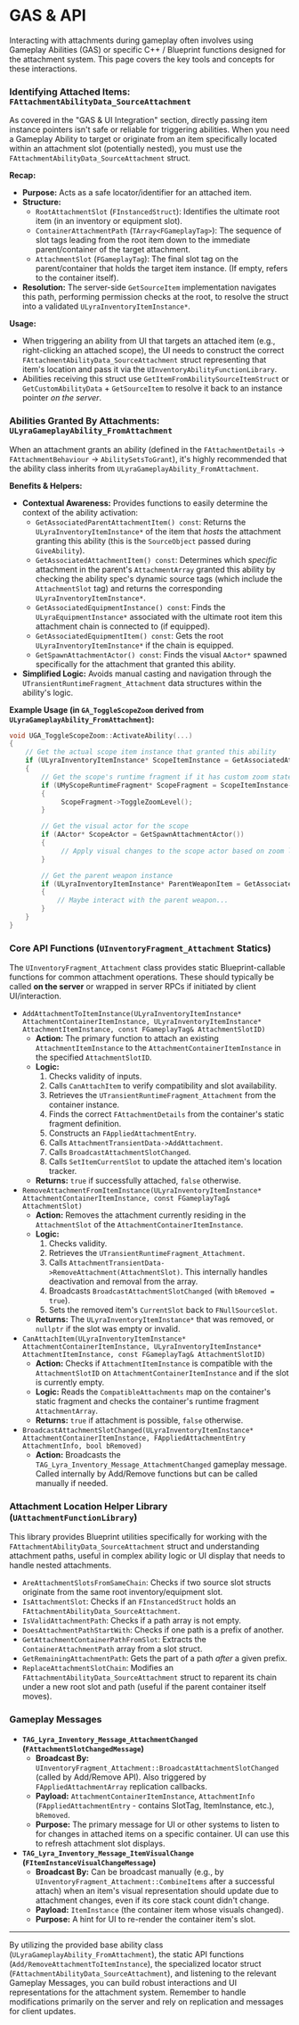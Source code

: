 # GAS & API

Interacting with attachments during gameplay often involves using Gameplay Abilities (GAS) or specific C++ / Blueprint functions designed for the attachment system. This page covers the key tools and concepts for these interactions.

### Identifying Attached Items: `FAttachmentAbilityData_SourceAttachment`

As covered in the "GAS & UI Integration" section, directly passing item instance pointers isn't safe or reliable for triggering abilities. When you need a Gameplay Ability to target or originate from an item specifically located within an attachment slot (potentially nested), you must use the `FAttachmentAbilityData_SourceAttachment` struct.

**Recap:**

* **Purpose:** Acts as a safe locator/identifier for an attached item.
* **Structure:**
  * `RootAttachmentSlot` (`FInstancedStruct`): Identifies the ultimate root item (in an inventory or equipment slot).
  * `ContainerAttachmentPath` (`TArray<FGameplayTag>`): The sequence of slot tags leading from the root item down to the immediate parent/container of the target attachment.
  * `AttachmentSlot` (`FGameplayTag`): The final slot tag on the parent/container that holds the target item instance. (If empty, refers to the container itself).
* **Resolution:** The server-side `GetSourceItem` implementation navigates this path, performing permission checks at the root, to resolve the struct into a validated `ULyraInventoryItemInstance*`.

**Usage:**

* When triggering an ability from UI that targets an attached item (e.g., right-clicking an attached scope), the UI needs to construct the correct `FAttachmentAbilityData_SourceAttachment` struct representing that item's location and pass it via the `UInventoryAbilityFunctionLibrary`.
* Abilities receiving this struct use `GetItemFromAbilitySourceItemStruct` or `GetCustomAbilityData` + `GetSourceItem` to resolve it back to an instance pointer _on the server_.

### Abilities Granted By Attachments: `ULyraGameplayAbility_FromAttachment`

When an attachment grants an ability (defined in the `FAttachmentDetails` -> `FAttachmentBehaviour` -> `AbilitySetsToGrant`), it's highly recommended that the ability class inherits from `ULyraGameplayAbility_FromAttachment`.

**Benefits & Helpers:**

* **Contextual Awareness:** Provides functions to easily determine the context of the ability activation:
  * `GetAssociatedParentAttachmentItem() const`: Returns the `ULyraInventoryItemInstance*` of the item that _hosts_ the attachment granting this ability (this is the `SourceObject` passed during `GiveAbility`).
  * `GetAssociatedAttachmentItem() const`: Determines which _specific_ attachment in the parent's `AttachmentArray` granted this ability by checking the ability spec's dynamic source tags (which include the `AttachmentSlot` tag) and returns the corresponding `ULyraInventoryItemInstance*`.
  * `GetAssociatedEquipmentInstance() const`: Finds the `ULyraEquipmentInstance*` associated with the ultimate root item this attachment chain is connected to (if equipped).
  * `GetAssociatedEquipmentItem() const`: Gets the root `ULyraInventoryItemInstance*` if the chain is equipped.
  * `GetSpawnAttachmentActor() const`: Finds the visual `AActor*` spawned specifically for the attachment that granted this ability.
* **Simplified Logic:** Avoids manual casting and navigation through the `UTransientRuntimeFragment_Attachment` data structures within the ability's logic.

**Example Usage (in `GA_ToggleScopeZoom` derived from `ULyraGameplayAbility_FromAttachment`):**

```cpp
void UGA_ToggleScopeZoom::ActivateAbility(...)
{
    // Get the actual scope item instance that granted this ability
    if (ULyraInventoryItemInstance* ScopeItemInstance = GetAssociatedAttachmentItem())
    {
        // Get the scope's runtime fragment if it has custom zoom state/logic
        if (UMyScopeRuntimeFragment* ScopeFragment = ScopeItemInstance->ResolveTransientFragment<UInventoryFragment_MyScope>()) // Assuming a custom fragment
        {
             ScopeFragment->ToggleZoomLevel();
        }

        // Get the visual actor for the scope
        if (AActor* ScopeActor = GetSpawnAttachmentActor())
        {
             // Apply visual changes to the scope actor based on zoom level...
        }

        // Get the parent weapon instance
        if (ULyraInventoryItemInstance* ParentWeaponItem = GetAssociatedParentAttachmentItem())
        {
            // Maybe interact with the parent weapon...
        }
    }
}
```

### Core API Functions (`UInventoryFragment_Attachment` Statics)

The `UInventoryFragment_Attachment` class provides static Blueprint-callable functions for common attachment operations. These should typically be called **on the server** or wrapped in server RPCs if initiated by client UI/interaction.

* `AddAttachmentToItemInstance(ULyraInventoryItemInstance* AttachmentContainerItemInstance, ULyraInventoryItemInstance* AttachmentItemInstance, const FGameplayTag& AttachmentSlotID)`
  * **Action:** The primary function to attach an existing `AttachmentItemInstance` to the `AttachmentContainerItemInstance` in the specified `AttachmentSlotID`.
  * **Logic:**
    1. Checks validity of inputs.
    2. Calls `CanAttachItem` to verify compatibility and slot availability.
    3. Retrieves the `UTransientRuntimeFragment_Attachment` from the container instance.
    4. Finds the correct `FAttachmentDetails` from the container's static fragment definition.
    5. Constructs an `FAppliedAttachmentEntry`.
    6. Calls `AttachmentTransientData->AddAttachment`.
    7. Calls `BroadcastAttachmentSlotChanged`.
    8. Calls `SetItemCurrentSlot` to update the attached item's location tracker.
  * **Returns:** `true` if successfully attached, `false` otherwise.
* `RemoveAttachmentFromItemInstance(ULyraInventoryItemInstance* AttachmentContainerItemInstance, const FGameplayTag& AttachmentSlot)`
  * **Action:** Removes the attachment currently residing in the `AttachmentSlot` of the `AttachmentContainerItemInstance`.
  * **Logic:**
    1. Checks validity.
    2. Retrieves the `UTransientRuntimeFragment_Attachment`.
    3. Calls `AttachmentTransientData->RemoveAttachment(AttachmentSlot)`. This internally handles deactivation and removal from the array.
    4. Broadcasts `BroadcastAttachmentSlotChanged` (with `bRemoved = true`).
    5. Sets the removed item's `CurrentSlot` back to `FNullSourceSlot`.
  * **Returns:** The `ULyraInventoryItemInstance*` that was removed, or `nullptr` if the slot was empty or invalid.
* `CanAttachItem(ULyraInventoryItemInstance* AttachmentContainerItemInstance, ULyraInventoryItemInstance* AttachmentItemInstance, const FGameplayTag& AttachmentSlotID)`
  * **Action:** Checks if `AttachmentItemInstance` is compatible with the `AttachmentSlotID` on `AttachmentContainerItemInstance` and if the slot is currently empty.
  * **Logic:** Reads the `CompatibleAttachments` map on the container's static fragment and checks the container's runtime fragment `AttachmentArray`.
  * **Returns:** `true` if attachment is possible, `false` otherwise.
* `BroadcastAttachmentSlotChanged(ULyraInventoryItemInstance* AttachmentContainerItemInstance, FAppliedAttachmentEntry AttachmentInfo, bool bRemoved)`
  * **Action:** Broadcasts the `TAG_Lyra_Inventory_Message_AttachmentChanged` gameplay message. Called internally by Add/Remove functions but can be called manually if needed.

### Attachment Location Helper Library (`UAttachmentFunctionLibrary`)

This library provides Blueprint utilities specifically for working with the `FAttachmentAbilityData_SourceAttachment` struct and understanding attachment paths, useful in complex ability logic or UI display that needs to handle nested attachments.

* `AreAttachmentSlotsFromSameChain`: Checks if two source slot structs originate from the same root inventory/equipment slot.
* `IsAttachmentSlot`: Checks if an `FInstancedStruct` holds an `FAttachmentAbilityData_SourceAttachment`.
* `IsValidAttachmentPath`: Checks if a path array is not empty.
* `DoesAttachmentPathStartWith`: Checks if one path is a prefix of another.
* `GetAttachmentContainerPathFromSlot`: Extracts the `ContainerAttachmentPath` array from a slot struct.
* `GetRemainingAttachmentPath`: Gets the part of a path _after_ a given prefix.
* `ReplaceAttachmentSlotChain`: Modifies an `FAttachmentAbilityData_SourceAttachment` struct to reparent its chain under a new root slot and path (useful if the parent container itself moves).

### Gameplay Messages

* **`TAG_Lyra_Inventory_Message_AttachmentChanged` (`FAttachmentSlotChangedMessage`)**
  * **Broadcast By:** `UInventoryFragment_Attachment::BroadcastAttachmentSlotChanged` (called by Add/Remove API). Also triggered by `FAppliedAttachmentArray` replication callbacks.
  * **Payload:** `AttachmentContainerItemInstance`, `AttachmentInfo` (`FAppliedAttachmentEntry` - contains SlotTag, ItemInstance, etc.), `bRemoved`.
  * **Purpose:** The primary message for UI or other systems to listen to for changes in attached items on a specific container. UI can use this to refresh attachment slot displays.
* **`TAG_Lyra_Inventory_Message_ItemVisualChange` (`FItemInstanceVisualChangeMessage`)**
  * **Broadcast By:** Can be broadcast manually (e.g., by `UInventoryFragment_Attachment::CombineItems` after a successful attach) when an item's visual representation should update due to attachment changes, even if its core stack count didn't change.
  * **Payload:** `ItemInstance` (the container item whose visuals changed).
  * **Purpose:** A hint for UI to re-render the container item's slot.

***

By utilizing the provided base ability class (`ULyraGameplayAbility_FromAttachment`), the static API functions (`Add/RemoveAttachmentToItemInstance`), the specialized locator struct (`FAttachmentAbilityData_SourceAttachment`), and listening to the relevant Gameplay Messages, you can build robust interactions and UI representations for the attachment system. Remember to handle modifications primarily on the server and rely on replication and messages for client updates.
